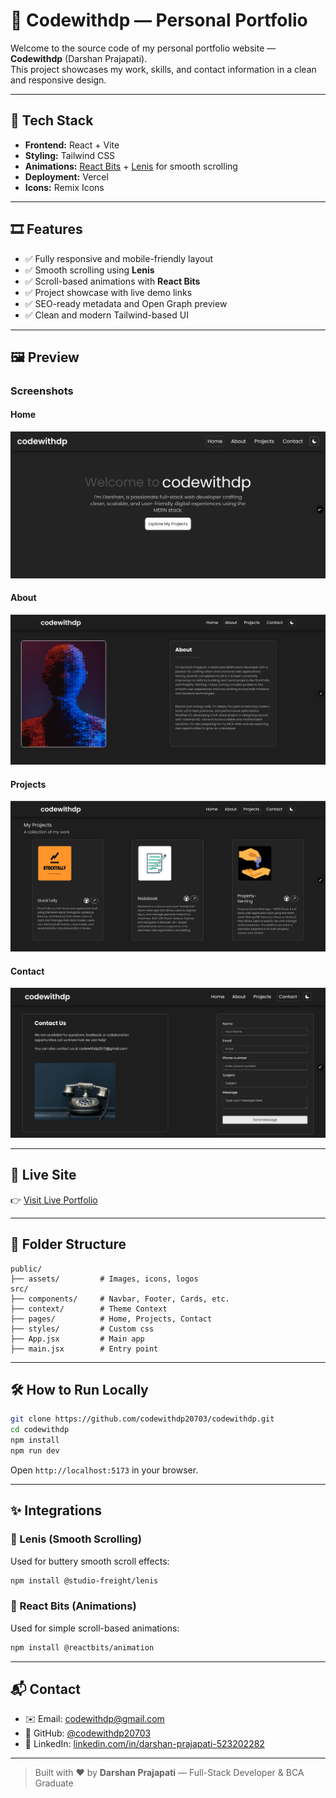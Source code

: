 # 💼 Codewithdp — Personal Portfolio

Welcome to the source code of my personal portfolio website — **Codewithdp** (Darshan Prajapati).  
This project showcases my work, skills, and contact information in a clean and responsive design.

---

## 🚀 Tech Stack

- **Frontend:** React + Vite
- **Styling:** Tailwind CSS
- **Animations:** [React Bits](https://reactbits.dev/) + [Lenis](https://github.com/studio-freight/lenis) for smooth scrolling
- **Deployment:** Vercel
- **Icons:** Remix Icons

---

## 🎞️ Features

- ✅ Fully responsive and mobile-friendly layout
- ✅ Smooth scrolling using **Lenis**
- ✅ Scroll-based animations with **React Bits**
- ✅ Project showcase with live demo links
- ✅ SEO-ready metadata and Open Graph preview
- ✅ Clean and modern Tailwind-based UI

---

## 🖼 Preview

### Screenshots 

#### Home

![Home Page](public/assets/screenshots/home.png)

#### About

![About Page](public/assets/screenshots/about.png)

#### Projects

![Projects Page](public/assets/screenshots/project.png)

#### Contact

![Contact Page](public/assets/screenshots/contact.png)

---

## 🔗 Live Site

👉 [Visit Live Portfolio](https://codewithdp.vercel.app)

---

## 📁 Folder Structure

```
public/
├── assets/         # Images, icons, logos
src/
├── components/     # Navbar, Footer, Cards, etc.
├── context/        # Theme Context
├── pages/          # Home, Projects, Contact
├── styles/         # Custom css
├── App.jsx         # Main app
├── main.jsx        # Entry point
```

---

## 🛠️ How to Run Locally

```bash
git clone https://github.com/codewithdp20703/codewithdp.git
cd codewithdp
npm install
npm run dev
```

Open `http://localhost:5173` in your browser.

---

## ✨ Integrations

### 🎯 Lenis (Smooth Scrolling)

Used for buttery smooth scroll effects:

```bash
npm install @studio-freight/lenis
```

### 🎯 React Bits (Animations)

Used for simple scroll-based animations:

```bash
npm install @reactbits/animation
```

---

## 📬 Contact

- ✉️ Email: codewithdp@gmail.com
- 🔗 GitHub: [@codewithdp20703](https://github.com/codewithdp20703)
- 💼 LinkedIn: [linkedin.com/in/darshan-prajapati-523202282](https://linkedin.com/in/darshan-prajapati-523202282)

---

> Built with ❤️ by **Darshan Prajapati** — Full-Stack Developer & BCA Graduate
